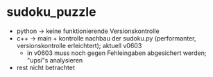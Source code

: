 # sudoku_puzzle
- python -> keine funktionierende Versionskontrolle
- c++ -> main + kontrolle nachbau der sudoku.py (performanter, versionskontrolle erleichtert); aktuell v0603
    - in v0603 muss noch gegen Fehleingaben abgesichert werden; "upsi"s analysieren
- rest nicht betrachtet
